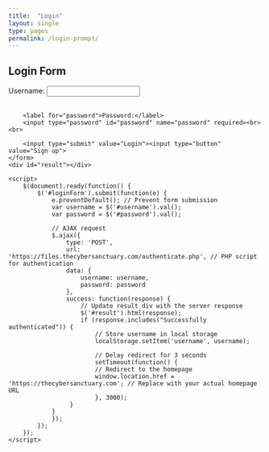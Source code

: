 ```yaml
---
title:  "Login"
layout: single
type: pages
permalink: /login-prompt/
---
```


<html lang="en">
<head>
    <meta charset="UTF-8">
    <meta name="viewport" content="width=device-width, initial-scale=1.0">
    <title>Login Form with AJAX</title>
    <script src="https://ajax.googleapis.com/ajax/libs/jquery/3.6.0/jquery.min.js"></script>
</head>
<body>
    <h2>Login Form</h2>
    <form id="loginForm">
        <label for="username">Username:</label>
        <input type="text" id="username" name="username" required><br><br>
        
        <label for="password">Password:</label>
        <input type="password" id="password" name="password" required><br><br>
        
        <input type="submit" value="Login"><input type="button" value="Sign up">
    </form>
    <div id="result"></div>

    <script>
        $(document).ready(function() {
            $('#loginForm').submit(function(e) {
                e.preventDefault(); // Prevent form submission
                var username = $('#username').val();
                var password = $('#password').val();

                // AJAX request
                $.ajax({
                    type: 'POST',
                    url: 'https://files.thecybersanctuary.com/authenticate.php', // PHP script for authentication
                    data: {
                        username: username,
                        password: password
                    },
                    success: function(response) {
                        // Update result div with the server response
                        $('#result').html(response);
						if (response.includes("Successfully authenticated")) {
                            // Store username in local storage
                            localStorage.setItem('username', username);
							
							// Delay redirect for 3 seconds
							setTimeout(function() {
							// Redirect to the homepage
							window.location.href = 'https://thecybersanctuary.com'; // Replace with your actual homepage URL
							}, 3000); 
                     }
				}
                });
            });
        });
    </script>
</body>
</html>
